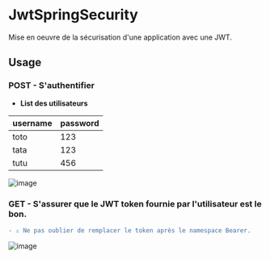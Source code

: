 # JwtSpringSecurity

Mise en oeuvre de la sécurisation d'une application avec une JWT.

## Usage
### POST - S'authentifier

* **List des utilisateurs** <br>

| username | password |
| -------- | -------- |
|   toto   |   123    |      
|   tata   |   123    |     
|   tutu   |   456    |     

![image](https://user-images.githubusercontent.com/44904128/165738920-041aa80b-7fbb-43ca-9479-9852ace933e6.png)

### GET - S'assurer que le JWT token fournie par l'utilisateur est le bon.

```diff
- ⚠️ Ne pas oublier de remplacer le token après le namespace Bearer.
```
![image](https://user-images.githubusercontent.com/44904128/165741141-f24ec77a-987e-411c-8141-6c113318d9e4.png)
